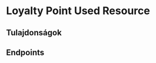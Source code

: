 # Loyalty Point Used Resource

## Tulajdonságok

<ResourceProperties :resource="'loyalty_point_used'" :lang="'hu'"/>

## Endpoints

[//]: <> (GET ENDPOINT)
<ResourceEndpoint :resource="'loyalty_point_used'" :endpoint="'get'" :lang="'hu'">

<template v-slot:responseJSON>

<<< @/docs/fixtures/api/loyalty_point_used/response/json/get_id.json

</template>

<template v-slot:responseXML>

<<< @/docs/fixtures/api/loyalty_point_used/response/xml/get_id.xml

</template>

</ResourceEndpoint>

[//]: <> (GETCOLLECTION ENDPOINT)
<ResourceEndpoint :resource="'loyalty_point_used'" :endpoint="'getCollection'" :lang="'hu'">

<template v-slot:responseJSON>

<<< @/docs/fixtures/api/loyalty_point_used/response/json/get_page.json

</template>

<template v-slot:responseXML>

<<< @/docs/fixtures/api/loyalty_point_used/response/xml/get_page.xml

</template>

</ResourceEndpoint>

[//]: <> (POST ENDPOINT)
<ResourceEndpoint :resource="'loyalty_point_used'" :endpoint="'post'" :lang="'hu'">

<template v-slot:request>

<<< @/docs/fixtures/api/loyalty_point_used/request/post.json

</template>

<template v-slot:responseJSON>

<<< @/docs/fixtures/api/loyalty_point_used/response/json/get_id.json

</template>

<template v-slot:responseXML>

<<< @/docs/fixtures/api/loyalty_point_used/response/xml/get_id.xml

</template>

</ResourceEndpoint>

[//]: <> (PUT ENDPOINT)
<ResourceEndpoint :resource="'loyalty_point_used'" :endpoint="'put'" :lang="'hu'">

<template v-slot:request>

<<< @/docs/fixtures/api/loyalty_point_used/request/put.json

</template>

<template v-slot:responseJSON>

<<< @/docs/fixtures/api/loyalty_point_used/response/json/get_id.json

</template>

<template v-slot:responseXML>

<<< @/docs/fixtures/api/loyalty_point_used/response/xml/get_id.xml

</template>

</ResourceEndpoint>

[//]: <> (DELETE ENDPOINT)
<ResourceEndpoint :resource="'loyalty_point_used'" :endpoint="'delete'" :lang="'hu'"/>

